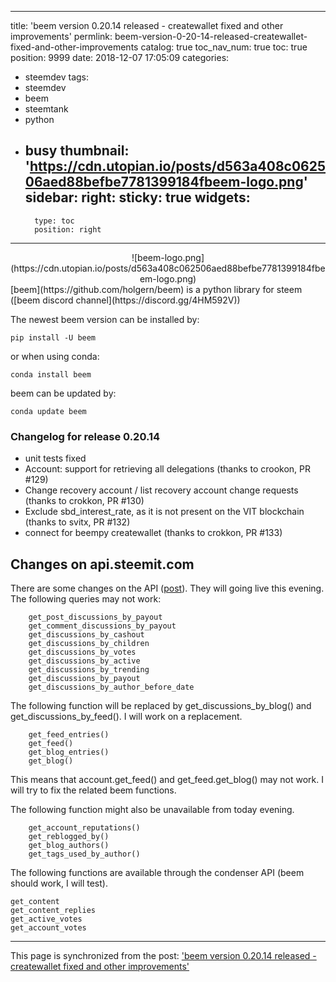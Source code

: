 
---
title: 'beem version 0.20.14 released - createwallet fixed and other improvements'
permlink: beem-version-0-20-14-released-createwallet-fixed-and-other-improvements
catalog: true
toc_nav_num: true
toc: true
position: 9999
date: 2018-12-07 17:05:09
categories:
- steemdev
tags:
- steemdev
- beem
- steemtank
- python
- busy
thumbnail: 'https://cdn.utopian.io/posts/d563a408c062506aed88befbe7781399184fbeem-logo.png'
sidebar:
    right:
        sticky: true
widgets:
    -
        type: toc
        position: right
---


<center>
![beem-logo.png](https://cdn.utopian.io/posts/d563a408c062506aed88befbe7781399184fbeem-logo.png)
</center>
[beem](https://github.com/holgern/beem) is a python library for steem ([beem discord channel](https://discord.gg/4HM592V))

The newest beem version can be installed by:
```
pip install -U beem
```
or when  using conda:
```
conda install beem
```
beem can be updated by:
```
conda update beem
```

### Changelog for release 0.20.14

* unit tests fixed
* Account: support for retrieving all delegations (thanks to crookon, PR #129)
* Change recovery account / list recovery account change requests (thanks to crokkon, PR #130)
* Exclude sbd_interest_rate, as it is not present on the VIT blockchain (thanks to svitx, PR #132)
* connect for beempy createwallet (thanks to crokkon, PR #133)

## Changes on api.steemit.com
There are some changes on the API ([post](https://steemit.com/steemit/@steemitdev/upcoming-changes-to-api-steemit-com)). They will going live this evening.
The following queries may not work:

```
    get_post_discussions_by_payout   
    get_comment_discussions_by_payout  
    get_discussions_by_cashout
    get_discussions_by_children
    get_discussions_by_votes
    get_discussions_by_active 
    get_discussions_by_trending
    get_discussions_by_payout  
    get_discussions_by_author_before_date 
```

The following function will be replaced by  get_discussions_by_blog() and get_discussions_by_feed(). I will work on a replacement.
```
    get_feed_entries()
    get_feed()
    get_blog_entries()
    get_blog()
```
This means that account.get_feed() and get_feed.get_blog() may not work. I will try to fix the related beem functions.

The following function might also be unavailable from today evening.
```
    get_account_reputations()
    get_reblogged_by()
    get_blog_authors()
    get_tags_used_by_author()
```
The following functions are available through the condenser API (beem should work, I will test).
```
get_content
get_content_replies 
get_active_votes
get_account_votes
```



- - -

This page is synchronized from the post: ['beem version 0.20.14 released - createwallet fixed and other improvements'](https://steemit.com/@holger80/beem-version-0-20-14-released-createwallet-fixed-and-other-improvements)
